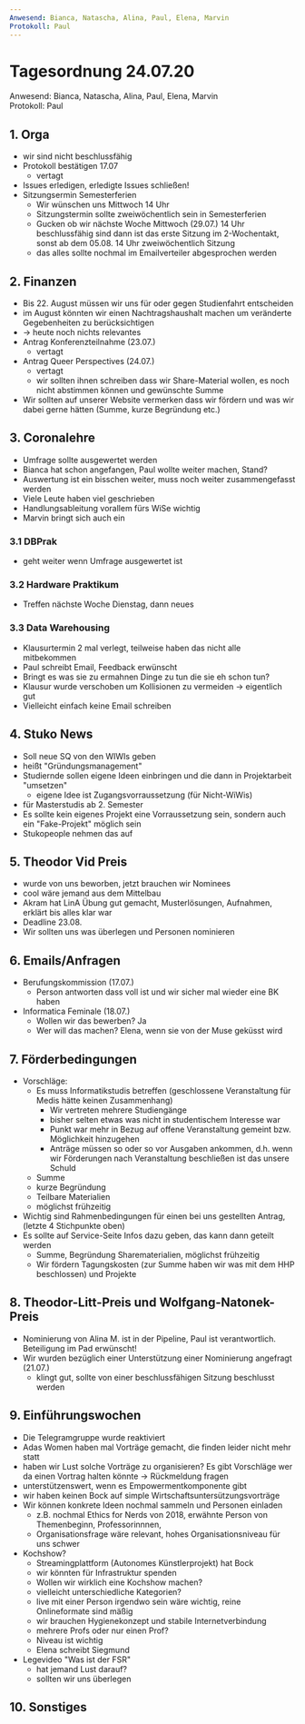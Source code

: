 ```yaml
---
Anwesend: Bianca, Natascha, Alina, Paul, Elena, Marvin
Protokoll: Paul
---
```


# Tagesordnung 24.07.20

Anwesend: Bianca, Natascha, Alina, Paul, Elena, Marvin  
Protokoll: Paul

## 1. Orga

- wir sind nicht beschlussfähig
- Protokoll bestätigen 17.07
  - vertagt
- Issues erledigen, erledigte Issues schließen!
- Sitzungsermin Semesterferien
  - Wir wünschen uns Mittwoch 14 Uhr
  - Sitzungstermin sollte zweiwöchentlich sein in Semesterferien
  - Gucken ob wir nächste Woche Mittwoch (29.07.) 14 Uhr beschlussfähig sind dann ist das erste Sitzung im 2-Wochentakt, sonst ab dem 05.08. 14 Uhr zweiwöchentlich Sitzung
  - das alles sollte nochmal im Emailverteiler abgesprochen werden

## 2. Finanzen

- Bis 22. August müssen wir uns für oder gegen Studienfahrt entscheiden
- im August könnten wir einen Nachtragshaushalt machen um veränderte Gegebenheiten zu berücksichtigen
- -> heute noch nichts relevantes
- Antrag Konferenzteilnahme (23.07.)
  - vertagt
- Antrag Queer Perspectives (24.07.)
  - vertagt
  - wir sollten ihnen schreiben dass wir Share-Material wollen, es noch nicht abstimmen können und gewünschte Summe
- Wir sollten auf unserer Website vermerken dass wir fördern und was wir dabei gerne hätten (Summe, kurze Begründung etc.)

## 3. Coronalehre

- Umfrage sollte ausgewertet werden
- Bianca hat schon angefangen, Paul wollte weiter machen, Stand?
- Auswertung ist ein bisschen weiter, muss noch weiter zusammengefasst werden
- Viele Leute haben viel geschrieben
- Handlungsableitung vorallem fürs WiSe wichtig
- Marvin bringt sich auch ein

### 3.1 DBPrak

- geht weiter wenn Umfrage ausgewertet ist

### 3.2 Hardware Praktikum

- Treffen nächste Woche Dienstag, dann neues

### 3.3 Data Warehousing

- Klausurtermin 2 mal verlegt, teilweise haben das nicht alle mitbekommen
- Paul schreibt Email, Feedback erwünscht
- Bringt es was sie zu ermahnen Dinge zu tun die sie eh schon tun?
- Klausur wurde verschoben um Kollisionen zu vermeiden -> eigentlich gut
- Vielleicht einfach keine Email schreiben

## 4. Stuko News

- Soll neue SQ von den WIWIs geben
- heißt "Gründungsmanagement"
- Studiernde sollen eigene Ideen einbringen und die dann in Projektarbeit "umsetzen"
  - eigene Idee ist Zugangsvorraussetzung (für Nicht-WiWis)
- für Masterstudis ab 2. Semester
- Es sollte kein eigenes Projekt eine Vorraussetzung sein, sondern auch ein "Fake-Projekt" möglich sein
- Stukopeople nehmen das auf

## 5. Theodor Vid Preis

- wurde von uns beworben, jetzt brauchen wir Nominees
- cool wäre jemand aus dem Mittelbau
- Akram hat LinA Übung gut gemacht, Musterlösungen, Aufnahmen, erklärt bis alles klar war
- Deadline 23.08.
- Wir sollten uns was überlegen und Personen nominieren

## 6. Emails/Anfragen

- Berufungskommission (17.07.)
  - Person antworten dass voll ist und wir sicher mal wieder eine BK haben
- Informatica Feminale (18.07.)
  - Wollen wir das bewerben? Ja
  - Wer will das machen? Elena, wenn sie von der Muse geküsst wird

## 7. Förderbedingungen

- Vorschläge:
  - Es muss Informatikstudis betreffen (geschlossene Veranstaltung für Medis hätte keinen Zusammenhang)
    - Wir vertreten mehrere Studiengänge
    - bisher selten etwas was nicht in studentischem Interesse war
    - Punkt war mehr in Bezug auf offene Veranstaltung gemeint bzw. Möglichkeit hinzugehen
    - Anträge müssen so oder so vor Ausgaben ankommen, d.h. wenn wir Förderungen nach Veranstaltung beschließen ist das unsere Schuld
  - Summe
  - kurze Begründung
  - Teilbare Materialien
  - möglichst frühzeitig
- Wichtig sind Rahmenbedingungen für einen bei uns gestellten Antrag, (letzte 4 Stichpunkte oben)
- Es sollte auf Service-Seite Infos dazu geben, das kann dann geteilt werden
  - Summe, Begründung Sharematerialien, möglichst frühzeitig
  - Wir fördern Tagungskosten (zur Summe haben wir was mit dem HHP beschlossen) und Projekte

## 8. Theodor-Litt-Preis und Wolfgang-Natonek-Preis

- Nominierung von Alina M. ist in der Pipeline, Paul ist verantwortlich. Beteiligung im Pad erwünscht!
- Wir wurden bezüglich einer Unterstützung einer Nominierung angefragt (21.07.)
  - klingt gut, sollte von einer beschlussfähigen Sitzung beschlusst werden

## 9. Einführungswochen

- Die Telegramgruppe wurde reaktiviert
- Adas Women haben mal Vorträge gemacht, die finden leider nicht mehr statt
- haben wir Lust solche Vorträge zu organisieren? Es gibt Vorschläge wer da einen Vortrag halten könnte -> Rückmeldung fragen
- unterstützenswert, wenn es Empowermentkomponente gibt
- wir haben keinen Bock auf simple Wirtschaftsuntersützungsvorträge
- Wir können konkrete Ideen nochmal sammeln und Personen einladen
  - z.B. nochmal Ethics for Nerds von 2018, erwähnte Person von Themenbeginn, Professorinnnen,
  - Organisationsfrage wäre relevant, hohes Organisationsniveau für uns schwer
- Kochshow?
  - Streamingplattform (Autonomes Künstlerprojekt) hat Bock
  - wir könnten für Infrastruktur spenden
  - Wollen wir wirklich eine Kochshow machen?
  - vielleicht unterschiedliche Kategorien?
  - live mit einer Person irgendwo sein wäre wichtig, reine Onlineformate sind mäßig
  - wir brauchen Hygienekonzept und stabile Internetverbindung
  - mehrere Profs oder nur einen Prof?
  - Niveau ist wichtig
  - Elena schreibt Siegmund
- Legevideo "Was ist der FSR"
  - hat jemand Lust darauf?
  - sollten wir uns überlegen

## 10. Sonstiges
